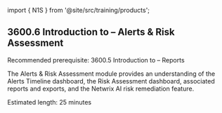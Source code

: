 import { N1S } from '@site/src/training/products';

## 3600.6 Introduction to <N1S /> – Alerts & Risk Assessment

Recommended prerequisite: 3600.5 Introduction to <N1S /> – Reports

The Alerts & Risk Assessment module provides an understanding of the Alerts Timeline dashboard, the Risk Assessment dashboard, associated reports and exports, and the Netwrix AI risk remediation feature.

Estimated length: 25 minutes
